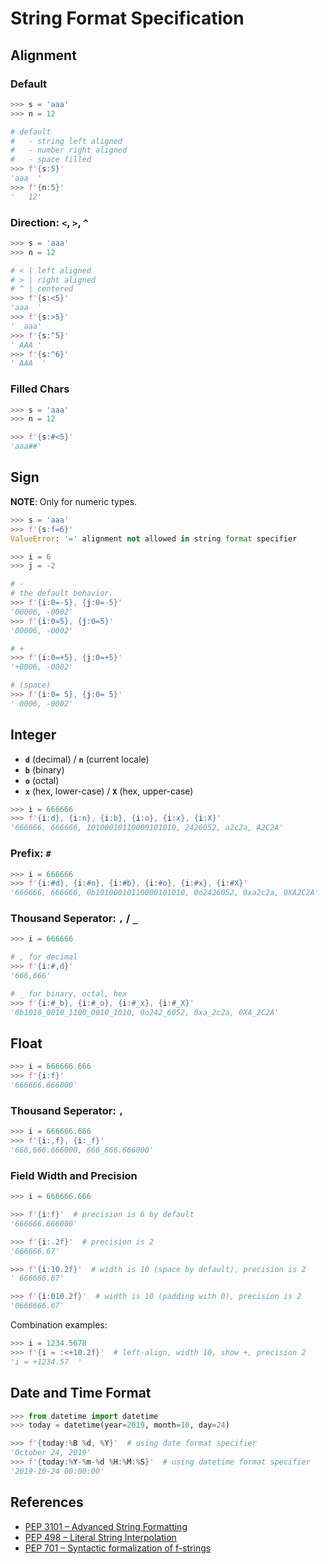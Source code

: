 # String Format Specification

## Alignment

### Default

```python
>>> s = 'aaa'
>>> n = 12

# default
#   - string left aligned
#   - number right aligned
#   - space filled
>>> f'{s:5}'
'aaa  '
>>> f'{n:5}'
'   12'
```

### Direction: `<`, `>`, `^`

```python
>>> s = 'aaa'
>>> n = 12

# < | left aligned
# > | right aligned
# ^ | centered
>>> f'{s:<5}'
'aaa  '
>>> f'{s:>5}'
'  aaa'
>>> f'{s:^5}'
' AAA '
>>> f'{s:^6}'
' AAA  '
```

### Filled Chars

```python
>>> s = 'aaa'
>>> n = 12

>>> f'{s:#<5}'
'aaa##'
```

## Sign

**NOTE**: Only for numeric types.

```python
>>> s = 'aaa'
>>> f'{s:f=6}'
ValueError: '=' alignment not allowed in string format specifier
```

```python
>>> i = 6
>>> j = -2

# -
# the default behavior.
>>> f'{i:0=-5}, {j:0=-5}'
'00006, -0002'
>>> f'{i:0=5}, {j:0=5}'
'00006, -0002'

# +
>>> f'{i:0=+5}, {j:0=+5}'
'+0006, -0002'

# (space)
>>> f'{i:0= 5}, {j:0= 5}'
' 0006, -0002'
```

## Integer

- **`d`** (decimal) / **`n`** (current locale)
- **`b`** (binary)
- **`o`** (octal)
- **`x`** (hex, lower-case) / **`X`** (hex, upper-case)

```python
>>> i = 666666
>>> f'{i:d}, {i:n}, {i:b}, {i:o}, {i:x}, {i:X}'
'666666, 666666, 10100010110000101010, 2426052, a2c2a, A2C2A'
```

### Prefix: `#`

```python
>>> i = 666666
>>> f'{i:#d}, {i:#n}, {i:#b}, {i:#o}, {i:#x}, {i:#X}'
'666666, 666666, 0b10100010110000101010, 0o2426052, 0xa2c2a, 0XA2C2A'
```

### Thousand Seperator: `,` / `_`

```python
>>> i = 666666

# , for decimal
>>> f'{i:#,d}'
'666,666'

# _ for binary, octal, hex
>>> f'{i:#_b}, {i:#_o}, {i:#_x}, {i:#_X}'
'0b1010_0010_1100_0010_1010, 0o242_6052, 0xa_2c2a, 0XA_2C2A'
```

## Float

```python
>>> i = 666666.666
>>> f'{i:f}'
'666666.666000'
```

### Thousand Seperator: `,`

```python
>>> i = 666666.666
>>> f'{i:,f}, {i:_f}'
'666,666.666000, 666_666.666000'
```

### Field Width and Precision

```python
>>> i = 666666.666

>>> f'{i:f}'  # precision is 6 by default
'666666.666000'

>>> f'{i:.2f}'  # precision is 2
'666666.67'

>>> f'{i:10.2f}'  # width is 10 (space by default), precision is 2
' 666666.67'

>>> f'{i:010.2f}'  # width is 10 (padding with 0), precision is 2
'0666666.67'
```

Combination examples:

```python
>>> i = 1234.5678
>>> f'{i = :<+10.2f}'  # left-align, width 10, show +, precision 2
'i = +1234.57  '
```

## Date and Time Format

```python
>>> from datetime import datetime
>>> today = datetime(year=2019, month=10, day=24)

>>> f'{today:%B %d, %Y}'  # using date format specifier
'October 24, 2019'
>>> f'{today:%Y-%m-%d %H:%M:%S}'  # using datetime format specifier
'2019-10-24 00:00:00'
```

## References

- [PEP 3101 – Advanced String Formatting](https://peps.python.org/pep-3101/)
- [PEP 498 – Literal String Interpolation](https://peps.python.org/pep-0498/)
- [PEP 701 – Syntactic formalization of f-strings](https://peps.python.org/pep-0701/)
